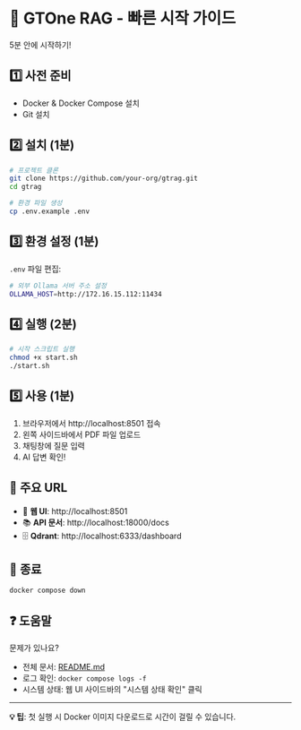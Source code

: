 # 🚀 GTOne RAG - 빠른 시작 가이드

5분 안에 시작하기!

## 1️⃣ 사전 준비

- Docker & Docker Compose 설치
- Git 설치

## 2️⃣ 설치 (1분)

```bash
# 프로젝트 클론
git clone https://github.com/your-org/gtrag.git
cd gtrag

# 환경 파일 생성
cp .env.example .env
```

## 3️⃣ 환경 설정 (1분)

`.env` 파일 편집:
```bash
# 외부 Ollama 서버 주소 설정
OLLAMA_HOST=http://172.16.15.112:11434
```

## 4️⃣ 실행 (2분)

```bash
# 시작 스크립트 실행
chmod +x start.sh
./start.sh
```

## 5️⃣ 사용 (1분)

1. 브라우저에서 http://localhost:8501 접속
2. 왼쪽 사이드바에서 PDF 파일 업로드
3. 채팅창에 질문 입력
4. AI 답변 확인!

## 🎯 주요 URL

- 💬 **웹 UI**: http://localhost:8501
- 📚 **API 문서**: http://localhost:18000/docs
- 🗄️ **Qdrant**: http://localhost:6333/dashboard

## 🛑 종료

```bash
docker compose down
```

## ❓ 도움말

문제가 있나요?
- 전체 문서: [README.md](README.md)
- 로그 확인: `docker compose logs -f`
- 시스템 상태: 웹 UI 사이드바의 "시스템 상태 확인" 클릭

---
**💡 팁**: 첫 실행 시 Docker 이미지 다운로드로 시간이 걸릴 수 있습니다.